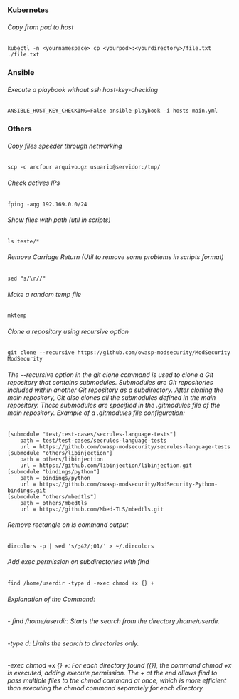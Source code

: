 ### Kubernetes
###### Copy from pod to host
```
kubectl -n <yournamespace> cp <yourpod>:<yourdirectory>/file.txt ./file.txt
```
### Ansible
###### Execute a playbook without ssh host-key-checking
```
ANSIBLE_HOST_KEY_CHECKING=False ansible-playbook -i hosts main.yml
```
### Others
###### Copy files speeder through networking
```
scp -c arcfour arquivo.gz usuario@servidor:/tmp/
```
###### Check actives IPs
```
fping -aqg 192.169.0.0/24
```
###### Show files with path (util in scripts)
```
ls teste/*
```
###### Remove Carriage Return (Util to remove some problems in scripts format)
```
sed "s/\r//"
```
###### Make a random temp file
```
mktemp
```
###### Clone a repository using recursive option
```
git clone --recursive https://github.com/owasp-modsecurity/ModSecurity ModSecurity
```
###### *The --recursive option in the git clone command is used to clone a Git repository that contains submodules. Submodules are Git repositories included within another Git repository as a subdirectory. After cloning the main repository, Git also clones all the submodules defined in the main repository. These submodules are specified in the .gitmodules file of the main repository. Example of a .gitmodules file configuration:*
```
[submodule "test/test-cases/secrules-language-tests"]
	path = test/test-cases/secrules-language-tests
	url = https://github.com/owasp-modsecurity/secrules-language-tests
[submodule "others/libinjection"]
	path = others/libinjection
	url = https://github.com/libinjection/libinjection.git
[submodule "bindings/python"]
	path = bindings/python
	url = https://github.com/owasp-modsecurity/ModSecurity-Python-bindings.git
[submodule "others/mbedtls"]
	path = others/mbedtls
	url = https://github.com/Mbed-TLS/mbedtls.git
```
###### Remove rectangle on ls command output
```
dircolors -p | sed 's/;42/;01/' > ~/.dircolors
```
###### Add exec permission on subdirectories with find
```
find /home/userdir -type d -exec chmod +x {} +
```
###### *Explanation of the Command:*

######     *- find /home/userdir: Starts the search from the directory /home/userdir.*
######     *-type d: Limits the search to directories only.*
######     *-exec chmod +x {} +: For each directory found ({}), the command chmod +x is executed, adding execute permission. The + at the end allows find to pass multiple files to the chmod command at once, which is more efficient than executing the chmod command separately for each directory.*

